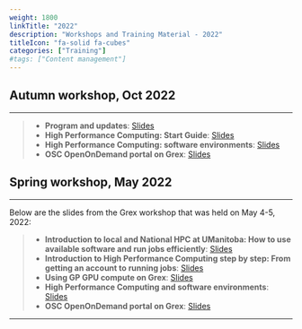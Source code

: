 ```yaml
---
weight: 1800
linkTitle: "2022"
description: "Workshops and Training Material - 2022"
titleIcon: "fa-solid fa-cubes"
categories: ["Training"]
#tags: ["Content management"]
---
```


## Autumn workshop, Oct 2022
---

> - **Program and updates**: [Slides](workshops/autumn2022/Programme-And-Grex-Updates-Autumn2022.pdf)
> - **High Performance Computing: Start Guide**: [Slides](workshops/autumn2022/Start-Guide-HPC-Grex-Autumn2022.pdf)
> - **High Performance Computing: software environments**: [Slides](workshops/autumn2022/HPC-Software-Grex-Autumn2022.pdf)
> - **OSC OpenOnDemand portal on Grex**: [Slides](workshops/autumn2022/Using-OpenOndemand-On-Grex-Autumn2022.pdf)

## Spring workshop, May 2022
---

Below are the slides from the Grex workshop that was held on May 4-5, 2022:

> - **Introduction to local and National HPC at UManitoba: How to use available software and run jobs efficiently**: [Slides](workshops/spring2022/Intro-Program-Spring2022.pdf)
> - **Introduction to High Performance Computing step by step: From getting an account to running jobs**: [Slides](workshops/spring2022/HPC-Step-by-Step-Grex-Spring2022.pdf)
> - **Using GP GPU compute on Grex**: [Slides](workshops/spring2022/Using-GPU-Nodes-Grex-Spring2022.pdf)
> - **High Performance Computing and software environments**: [Slides](workshops/spring2022/HPC-Soft-Env-Grex-Spring2022.pdf)
> - **OSC OpenOnDemand portal on Grex**: [Slides](workshops/spring2022/OpenOndemand-Grex-Spring2022.pdf)

---

<!-- {{< treeview display="tree" />}} -->

<!-- Changes and update:
* 
*
*
-->
